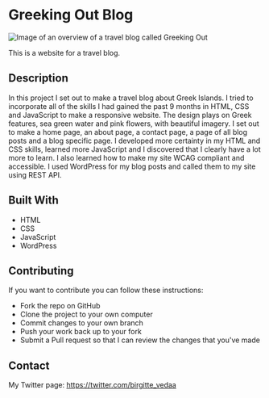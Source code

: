 # Greeking Out Blog

![Image of an overview of a travel blog called Greeking Out](https://user-images.githubusercontent.com/91608038/172926374-4d5e5e5d-165f-4619-9347-38b582e12faa.jpg)

This is a website for a travel blog.
        
## Description
In this project I set out to make a travel blog about Greek Islands. I tried to incorporate all of the skills I had gained the past 9 months in HTML, CSS and JavaScript to make a responsive website. The design plays on Greek features, sea green water and pink flowers, with beautiful imagery. I set out to make a home page, an about page, a contact page, a page of all blog posts and a blog specific page. I developed more certainty in my HTML and CSS skills, learned more JavaScript and I discovered that I clearly have a lot more to learn. I also learned how to make my site WCAG compliant and accessible. I used WordPress for my blog posts and called them to my site using REST API.


## Built With

- HTML
- CSS
- JavaScript
- WordPress
        
## Contributing

If you want to contribute you can follow these instructions:

- Fork the repo on GitHub
- Clone the project to your own computer
- Commit changes to your own branch
- Push your work back up to your fork
- Submit a Pull request so that I can review the changes that you've made

## Contact

My Twitter page:
https://twitter.com/birgitte_vedaa

